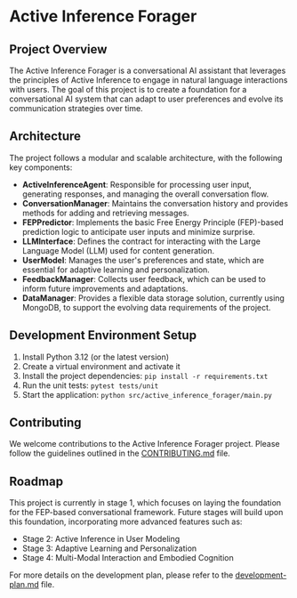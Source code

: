 # Active Inference Forager

## Project Overview
The Active Inference Forager is a conversational AI assistant that leverages the principles of Active Inference to engage in natural language interactions with users. The goal of this project is to create a foundation for a conversational AI system that can adapt to user preferences and evolve its communication strategies over time.

## Architecture
The project follows a modular and scalable architecture, with the following key components:

- **ActiveInferenceAgent**: Responsible for processing user input, generating responses, and managing the overall conversation flow.
- **ConversationManager**: Maintains the conversation history and provides methods for adding and retrieving messages.
- **FEPPredictor**: Implements the basic Free Energy Principle (FEP)-based prediction logic to anticipate user inputs and minimize surprise.
- **LLMInterface**: Defines the contract for interacting with the Large Language Model (LLM) used for content generation.
- **UserModel**: Manages the user's preferences and state, which are essential for adaptive learning and personalization.
- **FeedbackManager**: Collects user feedback, which can be used to inform future improvements and adaptations.
- **DataManager**: Provides a flexible data storage solution, currently using MongoDB, to support the evolving data requirements of the project.

## Development Environment Setup
1. Install Python 3.12 (or the latest version)
2. Create a virtual environment and activate it
3. Install the project dependencies: `pip install -r requirements.txt`
4. Run the unit tests: `pytest tests/unit`
5. Start the application: `python src/active_inference_forager/main.py`

## Contributing
We welcome contributions to the Active Inference Forager project. Please follow the guidelines outlined in the [CONTRIBUTING.md](CONTRIBUTING.md) file.

## Roadmap
This project is currently in stage 1, which focuses on laying the foundation for the FEP-based conversational framework. Future stages will build upon this foundation, incorporating more advanced features such as:

- Stage 2: Active Inference in User Modeling
- Stage 3: Adaptive Learning and Personalization
- Stage 4: Multi-Modal Interaction and Embodied Cognition

For more details on the development plan, please refer to the [development-plan.md](/docs/development-plan.md) file.
